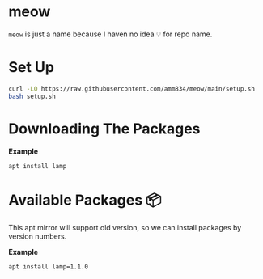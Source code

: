 # meow

`meow` is just a name because I haven no idea 💡 for repo name.


# Set Up

```sh
curl -LO https://raw.githubusercontent.com/amm834/meow/main/setup.sh
bash setup.sh
```

# Downloading The Packages

**Example**
```sh
apt install lamp
```


# Available Packages 📦

This apt mirror will support old version, so we can install packages by version numbers.

**Example**
```sh
apt install lamp=1.1.0
```
